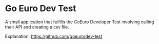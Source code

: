 Go Euro Dev Test
=============
A small application that fulfills the GoEuro Developer Test involving calling their API and creating a csv file.

Explanation: https://github.com/goeuro/dev-test
